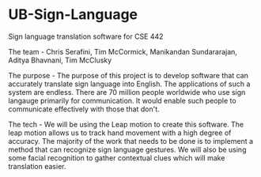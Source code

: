 # UB-Sign-Language
Sign language translation software for CSE 442

The team - 
Chris Serafini, Tim McCormick, Manikandan Sundararajan, Aditya Bhavnani, Tim McClusky

The purpose - 
The purpose of this project is to develop software that can accurately translate sign language into English. The applications of such a system are endless. There are 70 million people worldwide who use sign langauge primarily for communication. It would enable such people to communicate effectively with those that don't.

The tech - 
We will be using the Leap motion to create this software. The leap motion allows us to track hand movement with a high degree of accuracy. The majority of the work that needs to be done is to implement a method that can recognize sign language gestures. We will also be using some facial recognition to gather contextual clues which will make translation easier.
